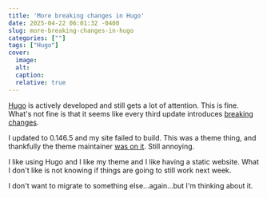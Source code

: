 ```yaml
---
title: 'More breaking changes in Hugo'
date: 2025-04-22 06:01:32 -0400
slug: more-breaking-changes-in-hugo
categories: [""]
tags: ["Hugo"]
cover: 
  image: 
  alt: 
  caption: 
  relative: true
---
```


[Hugo](https://gohugo.io) is actively developed and still gets a lot of attention. This is fine. What's not fine is that it seems like every third update introduces [breaking changes](https://github.com/gohugoio/hugo/pull/13541).

I updated to 0.146.5 and my site failed to build. This was a theme thing, and thankfully the theme maintainer [was on it](https://github.com/adityatelange/hugo-PaperMod/issues/1719). Still annoying.

I like using Hugo and I like my theme and I like having a static website. What I don't like is not knowing if things are going to still work next week.

I don't want to migrate to something else...again...but I'm thinking about it.

